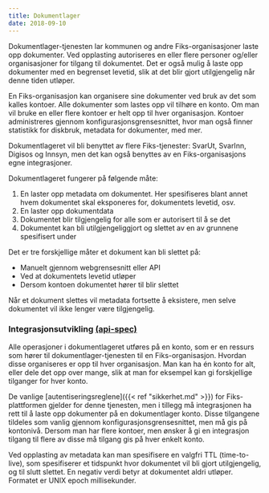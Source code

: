 ```yaml
---
title: Dokumentlager
date: 2018-09-10
---
```


Dokumentlager-tjenesten lar kommunen og andre Fiks-organisasjoner laste opp dokumenter. Ved opplasting autoriseres en eller 
flere personer og/eller organisasjoner for tilgang til dokumentet. Det er også mulig å laste opp dokumenter med en begrenset
levetid, slik at det blir gjort utilgjengelig når denne tiden utløper.

En Fiks-organisasjon kan organisere sine dokumenter ved bruk av det som kalles kontoer. Alle dokumenter som lastes opp 
vil tilhøre en konto. Om man vil bruke en eller flere kontoer er helt opp til hver organisasjon. Kontoer administreres 
gjennom konfigurasjonsgrensesnittet, hvor man også finner statistikk for diskbruk, metadata for dokumenter, med mer.

Dokumentlageret vil bli benyttet av flere Fiks-tjenester: SvarUt, SvarInn, Digisos og Innsyn, men det kan også benyttes av 
en Fiks-organisasjons egne integrasjoner.

Dokumentlageret fungerer på følgende måte:

1. En laster opp metadata om dokumentet. Her spesifiseres blant annet hvem dokumentet skal eksponeres for, dokumentets levetid, osv.
2. En laster opp dokumentdata
3. Dokumentet blir tilgjengelig for alle som er autorisert til å se det
4. Dokumentet kan bli utilgjengeliggjort og slettet av en av grunnene spesifisert under

Det er tre forskjellige måter et dokument kan bli slettet på:

- Manuelt gjennom webgrensesnitt eller API
- Ved at dokumentets levetid utløper
- Dersom kontoen dokumentet hører til blir slettet

Når et dokument slettes vil metadata fortsette å eksistere, men selve dokumentet vil ikke lenger være tilgjengelig.

### Integrasjonsutvikling [(api-spec)](https://editor.swagger.io/?url=https://ks-no.github.io/api/dokumentlager-upload-api-v1.json)

Alle operasjoner i dokumentlageret utføres på en konto, som er en ressurs som hører til dokumentlager-tjenesten til en 
Fiks-organisasjon. Hvordan disse organiseres er opp til hver organisasjon. Man kan ha én konto for alt, eller dele det 
opp over mange, slik at man for eksempel kan gi forskjellige tilganger for hver konto.

De vanlige [autentiseringsreglene]({{< ref "sikkerhet.md" >}}) for Fiks-plattformen gjelder for denne tjenesten, men i 
tillegg må integrasjonen ha rett til å laste opp dokumenter på en dokumentlager konto. Disse tilgangene tildeles som vanlig 
gjennom konfigurasjonsgrensesnittet, men må gis på kontonivå. Dersom man har flere kontoer, men ønsker å gi en integrasjon 
tilgang til flere av disse må tilgang gis på hver enkelt konto.

Ved opplasting av metadata kan man spesifisere en valgfri TTL (time-to-live), som spesifiserer et tidspunkt hvor dokumentet 
vil bli gjort utilgjengelig, og til slutt slettet. En negativ verdi betyr at dokumentet aldri utløper. Formatet er UNIX
epoch millisekunder.





